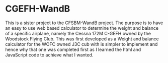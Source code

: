 # CGEFH-WandB
This is a sister project to the CFSBM-WandB project.
The purpose is to have an easy to use web based calculator to determine the weight and balance of a specific airplane, namely the Cessna 172M C-GEFH owned by the Woodstock Flying Club.
This was first developed as a Weight and balance calculator for the WOFC owned J3C cub with is simpler to implement and hence why that one was completed first as I learned the html and JavaScript code to achieve what I wanted. 
